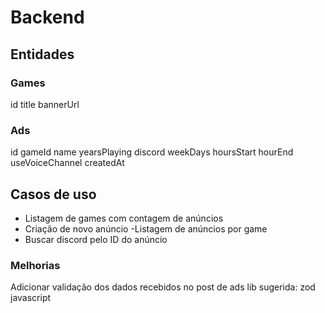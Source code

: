 # Backend

## Entidades

### Games

id
title
bannerUrl

### Ads

id
gameId
name
yearsPlaying
discord
weekDays
hoursStart
hourEnd
useVoiceChannel
createdAt

## Casos de uso

- Listagem de games com contagem de anúncios
- Criação de novo anúncio
-Listagem de anúncios por game
- Buscar discord pelo ID do anúncio



### Melhorias

Adicionar validação dos dados recebidos no post de ads
    lib sugerida: zod javascript